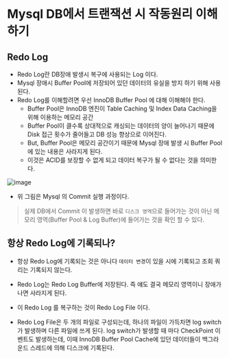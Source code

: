 # Mysql DB에서 트랜잭션 시 작동원리 이해하기


  ## Redo Log

  - Redo Log란 DB장애 발생시 복구에 사용되는 Log 이다.
  - Mysql 장애시 Buffer Pool에 저장되어 있던 데이터의 유실을 방지 하기 위해 사용된다.
  - Redo Log를 이해할려면 우선 InnoDB Buffer Pool 에 대해 이해해야 한다.
    - Buffer Pool은 InnoDB 엔진이 Table Caching 및 Index Data Caching을 위해 이용하는 메모리 공간
    - Buffer Pool이 클수록 상대적으로 캐싱되는 데이터의 양이 늘어나기 때문에 Disk 접근 횟수가 줄어들고 DB 성능 향상으로 이어진다.
    - But, Buffer Pool은 메모리 공간이기 때문에 Mysql 장애 발생 시 Buffer Pool에 있는 내용은 사라지게 된다.
    - 이것은 ACID를 보장할 수 없게 되고 데이터 복구가 될 수 없다는 것을 의미한다.
   
  ![image](https://github.com/russell-seo/TIL/assets/79154652/f4555f52-9261-4523-bba0-b9da0ce964cf)


  - 위 그림은 Mysql 의 Commit 실행 과정이다.

> 실제 DB에서 Commit 이 발생하면 바로 `디스크 영역`으로 들어가는 것이 아닌 메모리 영역(Buffer Pool & Log Buffer)에 들어가는 것을 확인 할 수 있다.

  ## 항상 Redo Log에 기록되나?

  - 항상 Redo Log에 기록되는 것은 아니다 `데이터 변경`이 있을 시에 기록되고 조회 쿼리는 기록되지 않는다.

  - Redo Log는 Redo Log Buffer에 저장된다. 즉 얘도 결국 메모리 영역이니 장애가 나면 사라지게 된다.
  - 이 Redo Log 를 복구하는 것이 Redo Log File 이다.
  - Redo Log File은 두 개의 파일로 구성되는데, 하나의 파일이 가득차면 log switch가 발생하며 다른 파일에 쓰게 된다. log switch가 발생할 때 마다 CheckPoint 이벤트도 발생하는데, 이때 InnoDB Buffer Pool Cache에 있던 데이터들이 백그라운드 스레드에 의해 디스크에 기록된다.
